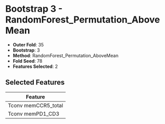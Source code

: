 # Bootstrap 3 - RandomForest_Permutation_AboveMean

- **Outer Fold**: 35
- **Bootstrap**: 3
- **Method**: RandomForest_Permutation_AboveMean
- **Fold Seed**: 78
- **Features Selected**: 2

## Selected Features

| Feature |
|---------|
| Tconv memCCR5_total |
| Tconv memPD1_CD3 |
